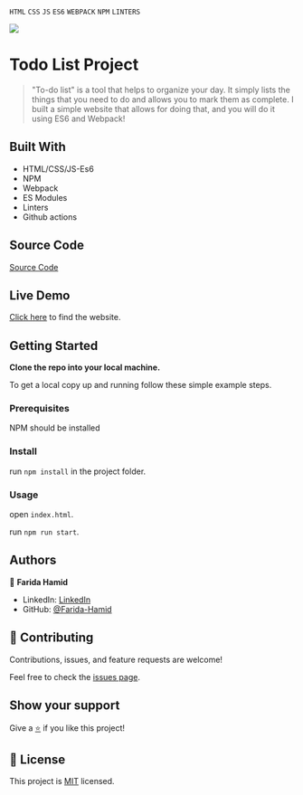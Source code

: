  `HTML` `CSS` `JS` `ES6` `WEBPACK` `NPM` `LINTERS` <br>

![](https://img.shields.io/badge/Microverse-blueviolet)

# Todo List Project

> "To-do list" is a tool that helps to organize your day. It simply lists the things that you need to do and allows you to mark them as complete. I built a simple website that allows for doing that, and you will do it using ES6 and Webpack!

## Built With

- HTML/CSS/JS-Es6
- NPM
- Webpack
- ES Modules
- Linters
- Github actions

## Source Code

[Source Code](https://farida-hamid.github.io/T0-Do-List)

## Live Demo

[Click here](https://farida-hamid.github.io/T0-Do-List/dist) to find the website.

## Getting Started

**Clone the repo into your local machine.**

To get a local copy up and running follow these simple example steps.

### Prerequisites

NPM should be installed

### Install

run `npm install` in the project folder.

### Usage

open `index.html`.

run `npm run start`.

## Authors

👤 **Farida Hamid**

- LinkedIn: [LinkedIn](https://linkedin.com/in/farida-hamid)
- GitHub: [@Farida-Hamid](https://github.com/Farida-Hamid)

## 🤝 Contributing

Contributions, issues, and feature requests are welcome!

Feel free to check the [issues page](https://github.com/Farida-Hamid/todo-list/issues).

## Show your support

Give a [⭐️](https://github.com/Farida-Hamid/todo-list) if you like this project!

## 📝 License

This project is [MIT](LICENSE) licensed.
